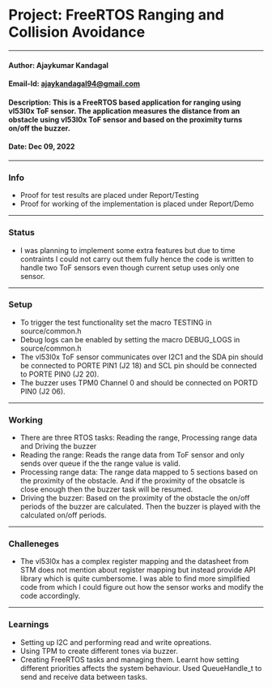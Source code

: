 # Project: FreeRTOS Ranging and Collision Avoidance
---
#### **Author:** Ajaykumar Kandagal
#### **Email-Id:** ajaykandagal94@gmail.com
#### **Description:** This is a FreeRTOS based application for ranging using vl53l0x ToF sensor. The application measures the distance from an obstacle using vl53l0x ToF sensor and based on the proximity turns on/off the buzzer.
#### **Date:** Dec 09, 2022
---
### Info
* Proof for test results are placed under Report/Testing
* Proof for working of the implementation is placed under Report/Demo
---
### Status
* I was planning to implement some extra features but due to time contraints I could not carry out them fully hence the code is written to handle two ToF sensors even though current setup uses only one sensor.
---
### Setup
* To trigger the test functionality set the macro TESTING in source/common.h
* Debug logs can be enabled by setting the macro DEBUG_LOGS in source/common.h
* The vl53l0x ToF sensor communicates over I2C1 and the SDA pin should be connected to PORTE PIN1 (J2 18) and SCL pin should be connected to PORTE PIN0 (J2 20).
* The buzzer uses TPM0 Channel 0 and should be connected on PORTD PIN0 (J2 06).
---
### Working
* There are three RTOS tasks: Reading the range, Processing range data and Driving the buzzer
* Reading the range: Reads the range data from ToF sensor and only sends over queue if the the range value is valid.
* Processing range data: The range data mapped to 5 sections based on the proximity of the obstacle. And if the proximity of the obsatcle is close enough then the buzzer task will be resumed.
* Driving the buzzer: Based on the proximity of the obstacle the on/off periods of the buzzer are calculated. Then the buzzer is played with the calculated on/off periods.
---
### Challeneges
* The vl53l0x has a complex register mapping and the datasheet from STM does not mention about register mapping but instead provide API library which is quite cumbersome. I was able to find more simplified code from which I could figure out how the sensor works and modify the code accordingly.
---
### Learnings
* Setting up I2C and performing read and write opreations.
* Using TPM to create different tones via buzzer.
* Creating FreeRTOS tasks and managing them. Learnt how setting different priorities affects the system behaviour. Used QueueHandle_t to send and receive data between tasks.
